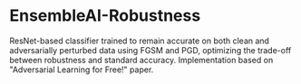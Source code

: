 # EnsembleAI-Robustness

ResNet-based classifier trained to remain accurate on both clean and adversarially perturbed data using FGSM and PGD, optimizing the trade-off between robustness and standard accuracy.
Implementation based on "Adversarial Learning for Free!" paper.
